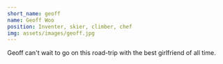 ```yaml
---
short_name: geoff
name: Geoff Woo
position: Inventer, skier, climber, chef
img: assets/images/geoff.jpg
---
```

Geoff can't wait to go on this road-trip with the best girlfriend of all time.